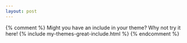 ```yaml
---
layout: post
---
```



{% comment %}
Might you have an include in your theme? Why not try it here!
{% include my-themes-great-include.html %}
{% endcomment %}


